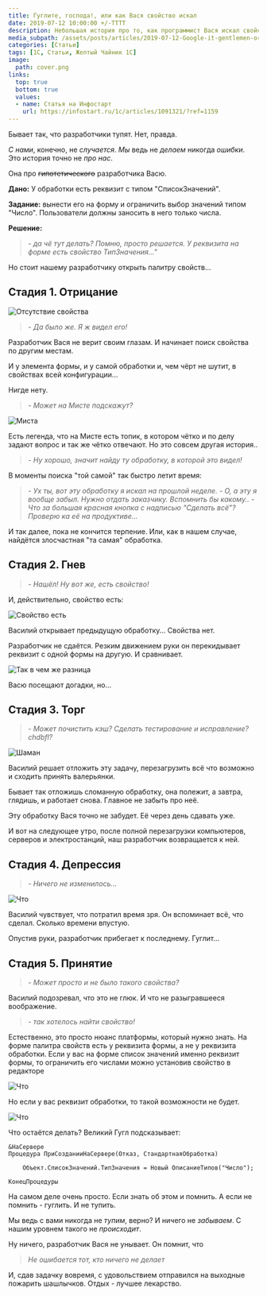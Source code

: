 ```yaml
---
title: Гуглите, господа!, или как Вася свойство искал
date: 2019-07-12 10:00:00 +/-TTTT
description: Небольшая история про то, как программист Вася искал свойство на палитре.
media_subpath: /assets/posts/articles/2019-07-12-Google-it-gentlemen-or-how-Vasya-looked-for-property/
categories: [Статьи]
tags: [1С, Статьи, Желтый Чайник 1С]
image:
  path: cover.png
links:
  top: true
  bottom: true
  values:
  - name: Статья на Инфостарт
    url: https://infostart.ru/1c/articles/1091321/?ref=1159
---
```


Бывает так, что разработчики тупят. Нет, правда.

_С нами_, конечно, не _случается_. _Мы_ ведь не _делаем_ никогда _ошибки_. Это история точно не _про нас_.

Она про ~~гипотетического~~ разработчика Васю. 

**Дано:** У обработки есть реквизит с типом "СписокЗначений".

**Задание:**  вынести его на форму и ограничить выбор значений типом "Число". Пользователи должны заносить в него только числа.

**Решение:**
> _- да чё тут делать? Помню, просто решается. У реквизита на форме есть свойство ТипЗначения..."_

Но стоит нашему разработчику открыть палитру свойств...

## Стадия 1. Отрицание

![Отсутствие свойства](01.png)

> _- Да было же. Я ж видел его!_

Разработчик Вася не верит своим глазам. И начинает поиск свойства по другим местам.

И у элемента формы, и у самой обработки и, чем чёрт не шутит, в свойствах всей конфигурации...

Нигде нету.

> _- Может на Мисте подскажут?_

![Миста](02.png)

Есть легенда, что на Мисте есть топик, в котором чётко и по делу задают вопрос и так же чётко отвечают. Но это совсем другая история..

> _- Ну хорошо, значит найду ту обработку, в которой это видел!_

В моменты поиска "той самой" так быстро летит время:

> _- Ух ты, вот эту обработку я искал на прошлой неделе._
> _- О, а эту я вообще забыл. Нужно отдать заказчику. Вспомнить бы какому.._
> _- Что за большая красная кнопка с надписью "Сделать всё"? Проверю ка её на продуктиве..._

И так далее, пока не кончится терпение. Или, как в нашем случае, найдётся злосчастная "та самая" обработка.

## Стадия 2. Гнев

> _- Нашёл! Ну вот же, есть свойство!_

И, действительно, свойство есть:

![Свойство есть](03.png)

Василий открывает предыдущую обработку... Свойства нет.

Разработчик не сдаётся. Резким движением руки он перекидывает реквизит с одной формы на другую. И сравнивает.

![Так в чем же разница](04.png)

Васю посещают догадки, но...

## Стадия 3. Торг

> _- Может почистить кэш? Сделать тестирование и исправление? chdbfl?_

![Шаман](05.jpg)

Василий решает отложить эту задачу, перезагрузить всё что возможно и сходить принять валерьянки.

Бывает так отложишь сломанную обработку, она полежит, а завтра, глядишь, и работает снова. Главное не забыть про неё.

Эту обработку Вася точно не забудет. Её через день сдавать уже.

И вот на следующее утро, после полной перезагрузки компьютеров, серверов и электростанций, наш разработчик возвращается к ней.

## Стадия 4. Депрессия

> _- Ничего не изменилось..._

![Что](06.jpg)

Василий чувствует, что потратил время зря. Он вспоминает всё, что сделал. Сколько времени впустую.

Опустив руки, разработчик прибегает к последнему. Гуглит...

## Стадия 5. Принятие

> _- Может просто и не было такого свойства?_

Василий подозревал, что это не глюк. И что не разыгравшееся воображение.

> _- так хотелось найти свойство!_

Естественно, это просто нюанс платформы, который нужно знать. На форме палитра свойств есть у реквизита формы, а не у реквизита обработки. Если у вас на форме список значений именно реквизит формы, то ограничить его числами можно установив свойство в редакторе

![Что](07.png)

Но если у вас реквизит обработки, то такой возможности не будет.

![Что](08.png)

Что остаётся делать? Великий Гугл подсказывает:

```bsl
&НаСервере
Процедура ПриСозданииНаСервере(Отказ, СтандартнаяОбработка)
    
    Объект.СписокЗначений.ТипЗначения = Новый ОписаниеТипов("Число");
    
КонецПроцедуры
```

На самом деле очень просто. Если знать об этом и помнить. А если не помнить - гуглить. И не тупить.

Мы ведь с вами никогда не _тупим_, верно? И ничего не _забываем_. С нашим уровнем такого не _происходит_.

Ну ничего, разработчик Вася не унывает. Он помнит, что 

> _Не ошибается тот, кто ничего не делает_

И, сдав задачку вовремя, с удовольствием отправился на выходные пожарить шашлычков. Отдых - лучшее лекарство.
